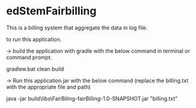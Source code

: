 # edStemFairbilling

This is a billing system that aggregate the data in log file.

to run this application.

  -> build the application with gradle with the below command in terminal or command prompt. 
  
  gradlew.bat clean build
             
  -> Run this application jar with the below command (replace the billing.txt with the appropriate file and path)
  
  java -jar build\libs\FairBiling-fairBilling-1.0-SNAPSHOT.jar "billing.txt"
      
